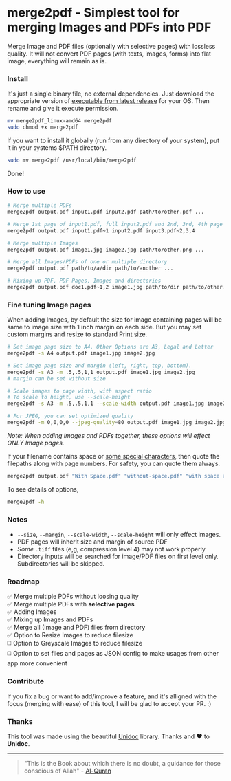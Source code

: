 # merge2pdf - Simplest tool for merging Images and PDFs into PDF

Merge Image and PDF files (optionally with selective pages) with lossless quality.
It will not convert PDF pages (with texts, images, forms) into flat image, everything will remain as is.

### Install

It's just a single binary file, no external dependencies. 
Just download the appropriate version of [executable from latest release](https://github.com/ajaxray/merge2pdf/releases) for your OS. Then rename and give it execute permission.
```bash
mv merge2pdf_linux-amd64 merge2pdf  
sudo chmod +x merge2pdf
```

If you want to install it globally (run from any directory of your system), put it in your systems $PATH directory.
```bash
sudo mv merge2pdf /usr/local/bin/merge2pdf
```
Done! 

### How to use

```bash
# Merge multiple PDFs
merge2pdf output.pdf input1.pdf input2.pdf path/to/other.pdf ...

# Merge 1st page of input1.pdf, full input2.pdf and 2nd, 3rd, 4th page of input3.pdf  
merge2pdf output.pdf input1.pdf~1 input2.pdf input3.pdf~2,3,4

# Merge multiple Images
merge2pdf output.pdf image1.jpg image2.jpg path/to/other.png ...

# Merge all Images/PDFs of one or multiple directory
merge2pdf output.pdf path/to/a/dir path/to/another ...

# Mixing up PDF, PDF Pages, Images and directories
merge2pdf output.pdf doc1.pdf~1,2 image1.jpg path/to/dir path/to/other.pdf ...
```

### Fine tuning Image pages

When adding Images, by default the size for image containing pages will be same to image size with 1 inch margin on each side. But you may set custom margins and resize to standard Print size.
```bash
# Set image page size to A4. Other Options are A3, Legal and Letter
merge2pdf -s A4 output.pdf image1.jpg image2.jpg

# Set image page size and margin (left, right, top, bottom).
merge2pdf -s A3 -m .5,.5,1,1 output.pdf image1.jpg image2.jpg
# margin can be set without size

# Scale images to page width, with aspect ratio
# To scale to height, use --scale-height
merge2pdf -s A3 -m .5,.5,1,1 --scale-width output.pdf image1.jpg image2.jpg

# For JPEG, you can set optimized quality
merge2pdf -m 0,0,0,0 --jpeg-quality=80 output.pdf image1.jpg image2.jpg
```
_Note: When adding images and PDFs together, these options will effect ONLY Image pages._


If your filename contains space or [some special characters](https://unix.stackexchange.com/a/270979), 
then quote the filepaths along with page numbers. For safety, you can quote them always. 
```bash
merge2pdf output.pdf "With Space.pdf" "without-space.pdf" "with space and pages.pdf~2,3,4"
```

To see details of options, 
```bash
merge2pdf -h
```
### Notes

- `--size`, `--margin`, `--scale-width`, `--scale-height` will only effect images. 
- PDF pages will inherit size and margin of source PDF
- _Some_ `.tiff` files (e,g, compression level 4) may not work properly
- Directory inputs will be searched for image/PDF files on first level only. Subdirectories will be skipped.

### Roadmap

✅ Merge multiple PDFs without loosing quality  
✅ Merge multiple PDFs with **selective pages**  
✅ Adding Images  
✅ Mixing up Images and PDFs    
✅️ Merge all (Image and PDF) files from directory  
✅ Option to Resize Images to reduce filesize  
◻️ Option to Greyscale Images to reduce filesize  
◻️ Option to set files and pages as JSON config to make usages from other app more convenient    

### Contribute

If you fix a bug or want to add/improve a feature, 
and it's alligned with the focus (merging with ease) of this tool, 
I will be glad to accept your PR. :) 

### Thanks

This tool was made using the beautiful [Unidoc](https://unidoc.io/) library. Thanks and ❤️ to **Unidoc**.

---
> "This is the Book about which there is no doubt, a guidance for those conscious of Allah" - [Al-Quran](http://quran.com)
